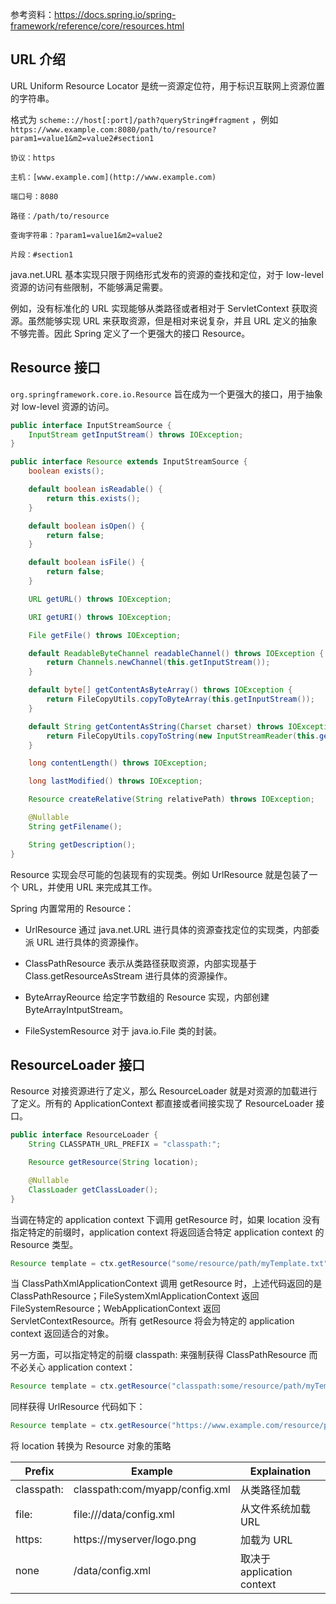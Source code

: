 参考资料：https://docs.spring.io/spring-framework/reference/core/resources.html

## URL 介绍

URL Uniform Resource Locator 是统一资源定位符，用于标识互联网上资源位置的字符串。

格式为 `scheme:://host[:port]/path?queryString#fragment` ，例如 `https://www.example.com:8080/path/to/resource?param1=value1&m2=value2#section1`
```
协议：https

主机：[www.example.com](http://www.example.com)

端口号：8080

路径：/path/to/resource

查询字符串：?param1=value1&m2=value2

片段：#section1
```

java.net.URL 基本实现只限于网络形式发布的资源的查找和定位，对于 low-level 资源的访问有些限制，不能够满足需要。

例如，没有标准化的 URL 实现能够从类路径或者相对于 ServletContext 获取资源。虽然能够实现 URL 来获取资源，但是相对来说复杂，并且 URL 定义的抽象不够完善。因此 Spring 定义了一个更强大的接口 Resource。
## Resource 接口

`org.springframework.core.io.Resource` 旨在成为一个更强大的接口，用于抽象对 low-level 资源的访问。

```java 
public interface InputStreamSource {
    InputStream getInputStream() throws IOException;
}

public interface Resource extends InputStreamSource {
    boolean exists();

    default boolean isReadable() {
        return this.exists();
    }

    default boolean isOpen() {
        return false;
    }

    default boolean isFile() {
        return false;
    }

    URL getURL() throws IOException;

    URI getURI() throws IOException;

    File getFile() throws IOException;

    default ReadableByteChannel readableChannel() throws IOException {
        return Channels.newChannel(this.getInputStream());
    }

    default byte[] getContentAsByteArray() throws IOException {
        return FileCopyUtils.copyToByteArray(this.getInputStream());
    }

    default String getContentAsString(Charset charset) throws IOException {
        return FileCopyUtils.copyToString(new InputStreamReader(this.getInputStream(), charset));
    }

    long contentLength() throws IOException;

    long lastModified() throws IOException;

    Resource createRelative(String relativePath) throws IOException;

    @Nullable
    String getFilename();

    String getDescription();
}
```

Resource 实现会尽可能的包装现有的实现类。例如 UrlResource 就是包装了一个 URL，并使用 URL 来完成其工作。

Spring 内置常用的 Resource：

- UrlResource 通过 java.net.URL 进行具体的资源查找定位的实现类，内部委派 URL 进行具体的资源操作。

- ClassPathResource 表示从类路径获取资源，内部实现基于 Class.getResourceAsStream 进行具体的资源操作。

- ByteArrayReource 给定字节数组的 Resource 实现，内部创建 ByteArrayIntputStream。

- FileSystemResource 对于 java.io.File 类的封装。

## ResourceLoader 接口

Resource 对接资源进行了定义，那么 ResourceLoader 就是对资源的加载进行了定义。所有的 ApplicationContext 都直接或者间接实现了 ResourceLoader 接口。

```java
public interface ResourceLoader {
    String CLASSPATH_URL_PREFIX = "classpath:";

    Resource getResource(String location);

    @Nullable
    ClassLoader getClassLoader();
}
```

当调在特定的 application context 下调用 getResource 时，如果 location 没有指定特定的前缀时，application context 将返回适合特定 application context 的 Resource 类型。

```java
Resource template = ctx.getResource("some/resource/path/myTemplate.txt");
```

当 ClassPathXmlApplicationContext 调用 getResource 时，上述代码返回的是 ClassPathResource；FileSystemXmlApplicationContext 返回 FileSystemResource；WebApplicationContext 返回 ServletContextResource。所有 getResource 将会为特定的 application context 返回适合的对象。

另一方面，可以指定特定的前缀 classpath: 来强制获得 ClassPathResource 而不必关心 application context：

```java
Resource template = ctx.getResource("classpath:some/resource/path/myTemplate.txt");
```

同样获得 UrlResource 代码如下：

```java
Resource template = ctx.getResource("https://www.example.com/resource/path/myTemplate.txt");
```

将 location 转换为 Resource 对象的策略

| Prefix     | Example                        | Explaination            |
| ---------- | ------------------------------ | ----------------------- |
| classpath: | classpath:com/myapp/config.xml | 从类路径加载                  |
| file:      | file:///data/config.xml        | 从文件系统加载 URL             |
| https:     | https://myserver/logo.png      | 加载为 URL                 |
| none       | /data/config.xml               | 取决于 application context |